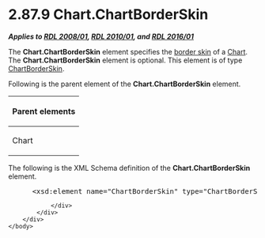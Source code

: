 <html dir="LTR" xmlns:mshelp="http://msdn.microsoft.com/mshelp" xmlns:ddue="http://ddue.schemas.microsoft.com/authoring/2003/5" xmlns:xlink="http://www.w3.org/1999/xlink" xmlns:tool="http://www.microsoft.com/tooltip">
    <head>
        <meta http-equiv="Content-Type" content="text/html; CHARSET=utf-8"></meta>
        <meta name="save" content="history"></meta>
        <title>2.87.9 Chart.ChartBorderSkin</title>
        <xml>
            <mshelp:toctitle title="2.87.9 Chart.ChartBorderSkin"></mshelp:toctitle>
            <mshelp:rltitle title="[MS-RDL]: Chart.ChartBorderSkin"></mshelp:rltitle>
            <mshelp:keyword index="A" term="76060fb5-3d73-46c8-b24b-ca33760204a7"></mshelp:keyword>
            <mshelp:attr name="DCSext.ContentType" value="open specification"></mshelp:attr>
            <mshelp:attr name="AssetID" value="76060fb5-3d73-46c8-b24b-ca33760204a7"></mshelp:attr>
            <mshelp:attr name="TopicType" value="kbRef"></mshelp:attr>
            <mshelp:attr name="DCSext.Title" value="[MS-RDL]: Chart.ChartBorderSkin" />
        </xml>
    </head>
    <body>
        <div id="header">
            <h1 class="heading">2.87.9 Chart.ChartBorderSkin</h1>
        </div>
        <div id="mainSection">
            <div id="mainBody">
                <div id="allHistory" class="saveHistory"></div>
                <div id="sectionSection0" class="section" name="collapseableSection">
                    

<p><b><i>Applies to </i></b><a href="1e855f94-4617-47e4-b89e-0856c6cb420f.md"><b><i>RDL 2008/01</i></b></a><b><i>,
</i></b><a href="3428e690-a348-4ec7-8a6a-8efb42d2cdee.md"><b><i>RDL 2010/01</i></b></a><b><i>,
and </i></b><a href="52ce3983-2bfc-4e72-9359-42aaf5fe4509.md"><b><i>RDL 2016/01</i></b></a></p>

<p>The <b>Chart.ChartBorderSkin</b> element specifies the <a href="b2482b3f-74ab-4ca8-a9e5-c07955011743.md#gt_38e5e1a0-1189-42d7-a373-9f03a2cee49d">border skin</a> of a <a href="b0ab5524-7eb2-47a7-a4d3-230f5c8c5526.md">Chart</a>. The <b>Chart.ChartBorderSkin</b>
element is optional. This element is of type <a href="837ccfbc-ec49-4b27-97e6-0cf28f8ef1a6.md">ChartBorderSkin</a>.</p>

<p>Following is the parent element of the <b>Chart.ChartBorderSkin</b>
element.</p>

<table>
 <thead>
  <tr>
   <th>
   <p>Parent elements</p>
   </th>
  </tr>
 </thead>
 <tr>
  <td>
  <p>Chart</p>
  </td>
 </tr>
</table>

<p>The following is the XML Schema definition of the <b>Chart.ChartBorderSkin</b>
element.</p>

<dl>
<dd>
<div><pre> &lt;xsd:element name=&quot;ChartBorderSkin&quot; type=&quot;ChartBorderSkinType&quot; minOccurs=&quot;0&quot; /&gt;
</pre></div>
</dd></dl>


                </div>
            </div>
        </div>
    </body>
</html>